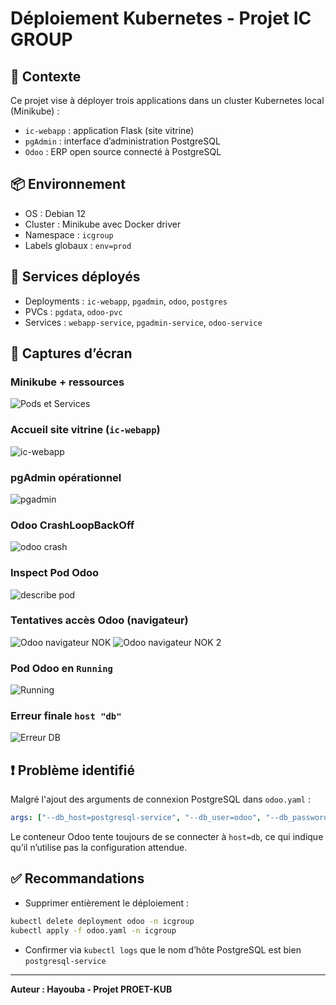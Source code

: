 
# Déploiement Kubernetes - Projet IC GROUP

## 📄 Contexte
Ce projet vise à déployer trois applications dans un cluster Kubernetes local (Minikube) :
- `ic-webapp` : application Flask (site vitrine)
- `pgAdmin` : interface d’administration PostgreSQL
- `Odoo` : ERP open source connecté à PostgreSQL

## 📦 Environnement
- OS : Debian 12
- Cluster : Minikube avec Docker driver
- Namespace : `icgroup`
- Labels globaux : `env=prod`

## 🚀 Services déployés
- Deployments : `ic-webapp`, `pgadmin`, `odoo`, `postgres`
- PVCs : `pgdata`, `odoo-pvc`
- Services : `webapp-service`, `pgadmin-service`, `odoo-service`

## 📸 Captures d’écran

### Minikube + ressources
![Pods et Services](images/2a5a6637-2f01-459f-991c-506b5706abc7.png)

### Accueil site vitrine (`ic-webapp`)
![ic-webapp](images/c2e76e78-19da-4895-ba19-40323364f81d.png)

### pgAdmin opérationnel
![pgadmin](images/87c8b1a8-ab9e-4039-bb9b-3e916900bdeb.png)

### Odoo CrashLoopBackOff
![odoo crash](images/b5ec275c-c66c-46d4-9ff3-07beaf297e88.png)

### Inspect Pod Odoo
![describe pod](images/b44bbd75-5ecc-4d73-81aa-242b2b8e3a37.png)

### Tentatives accès Odoo (navigateur)
![Odoo navigateur NOK](images/41e10fda-c7b1-4428-bfbd-083fef00b936.png)
![Odoo navigateur NOK 2](images/8c8e9af9-ecae-46de-9e69-bab12dc87374.png)

### Pod Odoo en `Running`
![Running](images/618f6a06-3cf8-446f-91da-7816e96e7197.png)

### Erreur finale `host "db"`
![Erreur DB](images/9172e634-50e1-48ef-8e33-f8749794932d.png)

## ❗ Problème identifié

Malgré l'ajout des arguments de connexion PostgreSQL dans `odoo.yaml` :
```yaml
args: ["--db_host=postgresql-service", "--db_user=odoo", "--db_password=odoo"]
```
Le conteneur Odoo tente toujours de se connecter à `host=db`, ce qui indique qu’il n’utilise pas la configuration attendue.

## ✅ Recommandations

- Supprimer entièrement le déploiement :
```bash
kubectl delete deployment odoo -n icgroup
kubectl apply -f odoo.yaml -n icgroup
```

- Confirmer via `kubectl logs` que le nom d’hôte PostgreSQL est bien `postgresql-service`

---

**Auteur : Hayouba - Projet PROET-KUB**
